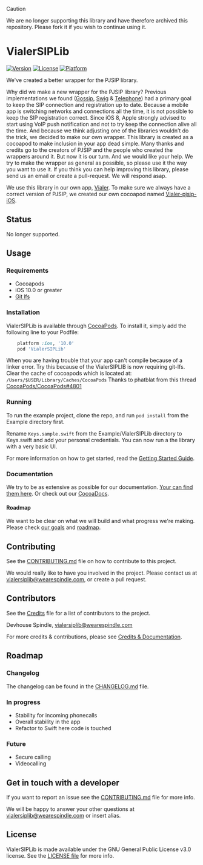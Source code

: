 > [!CAUTION]
> We are no longer supporting this library and have therefore archived this repository. Please fork it if you wish to continue using it.


# VialerSIPLib

<!--- [![CI Status](http://img.shields.io/travis/wearespindle/VialerSIPLib.svg?style=flat)](https://travis-ci.org/wearespindle/VialerSIPLib) -->
[![Version](https://img.shields.io/cocoapods/v/VialerSIPLib.svg?style=flat)](https://cocoapods.org/pods/VialerSIPLib)
[![License](https://img.shields.io/cocoapods/l/VialerSIPLib.svg?style=flat)](https://opensource.org/licenses/GPL-3.0)
[![Platform](https://img.shields.io/cocoapods/p/VialerSIPLib.svg?style=flat)](https://cocoapods.org/pods/VialerSIPLib)

We've created a better wrapper for the PJSIP library. 

Why did we make a new wrapper for the PJSIP library? Previous implementations we found ([Gossip](https://github.com/chakrit/gossip), [Swig](https://github.com/petester42/swig) & [Telephone](https://github.com/eofster/Telephone)) had a primary goal to keep the SIP connection and registration up to date. Because a mobile app is switching networks and connections all the time, it is not possible to keep the SIP registration correct. Since iOS 8, Apple strongly advised to start using VoIP push notification and not to try keep the connection alive all the time. 
And because we think adjusting one of the libraries wouldn’t do the trick, we decided to make our own wrapper. This library is created as a cocoapod to make inclusion in your app dead simple. Many thanks and credits go to the creators of PJSIP and the people who created the wrappers around it. 
But now it is our turn. And we would like your help. We try to make the wrapper as general as possible, so please use it the way you want to use it. If you think you can help improving this library, please send us an email or create a pull-request. We will respond asap.

We use this library in our own app, [Vialer](https://www.vialerapp.com). To make sure we always have a correct version of PJSIP, we created our own cocoapod named [Vialer-pjsip-iOS](https://github.com/voipgrid/Vialer-pjsip-iOS).

## Status

No longer supported.

## Usage

### Requirements

- Cocoapods
- iOS 10.0 or greater
- [Git lfs](https://github.com/git-lfs/git-lfs/wiki/Installation)

### Installation

VialerSIPLib is available through [CocoaPods](http://cocoapods.org). To install
it, simply add the following line to your Podfile:

```ruby
    platform :ios, '10.0'
    pod 'VialerSIPLib'
```

When you are having trouble that your app can't compile because of a linker error.
Try this because of the VialerSIPLIB is now requiring git-lfs.
Clear the cache of cocoapods which is located at: `/Users/$USER/Library/Caches/CocoaPods`
Thanks to phatblat from this thread [CocoaPods/CocoaPods#4801](https://github.com/CocoaPods/CocoaPods/issues/4801)

### Running

To run the example project, clone the repo, and run `pod install` from the Example directory first.

Rename `Keys.sample.swift` from the Example/VialerSIPLib directory to Keys.swift and add your personal credentials. You can now run a the library with a very basic UI.

For more information on how to get started, read the [Getting Started Guide](Documentation/GettingStarted.md).

### Documentation

We try to be as extensive as possible for our documentation. [Your can find them here](Documentation/README.md). Or check out our [CocoaDocs](http://cocoadocs.org/docsets/VialerSIPLib/).

#### Roadmap

We want to be clear on what we will build and what progress we're making. Please check [our goals](Documentation/Goals.md) and [roadmap](Documentation/Goals.md#roadmap-v10---mvp).

## Contributing

See the [CONTRIBUTING.md](CONTRIBUTING.md) file on how to contribute to this project.

We would really like to have you involved in the project. Please contact us at vialersiplib@wearespindle.com, or create a pull request.

## Contributors

See the [Credits](Documentation/Credits.md) file for a list of contributors to the project.

Devhouse Spindle, vialersiplib@wearespindle.com

For more credits & contributions, please see [Credits & Documentation](Documentation/Credits.md).

## Roadmap

### Changelog

The changelog can be found in the [CHANGELOG.md](CHANGELOG.md) file.

### In progress

- Stability for incoming phonecalls
- Overall stability in the app
- Refactor to Swift here code is touched

### Future

- Secure calling
- Videocalling

## Get in touch with a developer

If you want to report an issue see the [CONTRIBUTING.md](CONTRIBUTING.md) file for more info.

We will be happy to answer your other questions at vialersiplib@wearespindle.com or insert alias.

## License

VialerSIPLib is made available under the GNU General Public License v3.0 license. See the [LICENSE file](LICENSE) for more info.
